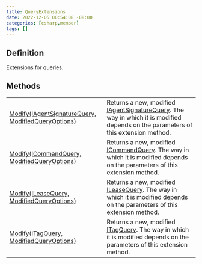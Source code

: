 ```yaml
---
title: QueryExtensions
date: 2022-12-05 00:54:08 -08:00
categories: [csharp,member]
tags: []
---
```


## Definition

Extensions for queries.

## Methods
<table><tr><td><!--/posts/csharp.member.entitydb.common.extensions.queryextensions.modify/--><a href='#'>Modify(IAgentSignatureQuery, ModifiedQueryOptions)</a></td><td>
Returns a new, modified <a href='/posts/csharp.member.entitydb.abstractions.queries.iagentsignaturequery/'>IAgentSignatureQuery</a>. The way in which it is modified depends on the
parameters of
this extension method.
</td></tr><tr><td><!--/posts/csharp.member.entitydb.common.extensions.queryextensions.modify/--><a href='#'>Modify(ICommandQuery, ModifiedQueryOptions)</a></td><td>
Returns a new, modified <a href='/posts/csharp.member.entitydb.abstractions.queries.icommandquery/'>ICommandQuery</a>. The way in which it is modified depends on the parameters of
this extension method.
</td></tr><tr><td><!--/posts/csharp.member.entitydb.common.extensions.queryextensions.modify/--><a href='#'>Modify(ILeaseQuery, ModifiedQueryOptions)</a></td><td>
Returns a new, modified <a href='/posts/csharp.member.entitydb.abstractions.queries.ileasequery/'>ILeaseQuery</a>. The way in which it is modified depends on the parameters of
this extension method.
</td></tr><tr><td><!--/posts/csharp.member.entitydb.common.extensions.queryextensions.modify/--><a href='#'>Modify(ITagQuery, ModifiedQueryOptions)</a></td><td>
Returns a new, modified <a href='/posts/csharp.member.entitydb.abstractions.queries.itagquery/'>ITagQuery</a>. The way in which it is modified depends on the parameters of this
extension method.
</td></tr></table>
